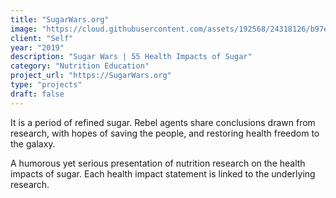 ```yaml
---
title: "SugarWars.org"
image: "https://cloud.githubusercontent.com/assets/192568/24318126/b97e0dae-10d6-11e7-9107-df7fcc1d1939.png"
client: "Self"
year: "2019"
description: "Sugar Wars | 55 Health Impacts of Sugar"
category: "Nutrition Education"
project_url: "https://SugarWars.org"
type: "projects"
draft: false
---
```


It is a period of refined sugar. Rebel agents share conclusions drawn from research, with hopes of saving the people, and restoring health freedom to the galaxy.

A humorous yet serious presentation of nutrition research on the health impacts of sugar. Each health impact statement is linked to the underlying research.
